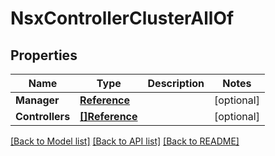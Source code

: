 # NsxControllerClusterAllOf

## Properties

Name | Type | Description | Notes
------------ | ------------- | ------------- | -------------
**Manager** | [**Reference**](Reference.md) |  | [optional] 
**Controllers** | [**[]Reference**](Reference.md) |  | [optional] 

[[Back to Model list]](../README.md#documentation-for-models) [[Back to API list]](../README.md#documentation-for-api-endpoints) [[Back to README]](../README.md)


